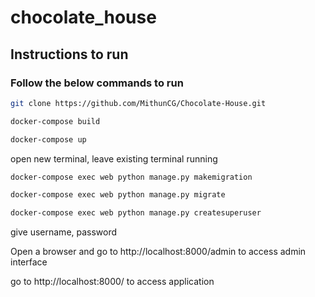 
# chocolate_house

## Instructions to run
### Follow the below commands to run



```bash  
git clone https://github.com/MithunCG/Chocolate-House.git
```

```bash  
docker-compose build
```

```bash  
docker-compose up
```

open new terminal, leave existing terminal running


```bash  
docker-compose exec web python manage.py makemigration
```

```bash  
docker-compose exec web python manage.py migrate
```

```bash  
docker-compose exec web python manage.py createsuperuser
```

give username, password


Open a browser and go to http://localhost:8000/admin to access admin interface

go to http://localhost:8000/ to access application
